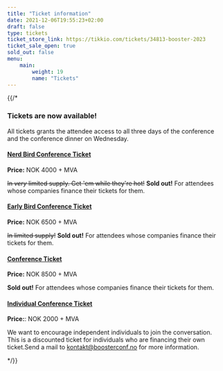 ```yaml
---
title: "Ticket information"
date: 2021-12-06T19:55:23+02:00
draft: false
type: tickets
ticket_store_link: https://tikkio.com/tickets/34813-booster-2023
ticket_sale_open: true
sold_out: false
menu:
    main:
        weight: 19
        name: "Tickets"
---
```



<div id="checkin_registration"></div>
<script>
 (function(w, d) {
	d.event_id = 64997;
	var headTag = d.getElementsByTagName('head')[0];
	var script = d.createElement('script');
	script.src = 'https://registration.checkin.no/registration.loader.js';
	script.async = 1;
	script.crossOrigin = 1;
	headTag.appendChild(script);
 })(window, document);
</script>

{{/*

### Tickets are now available!

All tickets grants the attendee access to all three days of the conference and the conference dinner on Wednesday.

#### [Nerd Bird Conference Ticket](https://tikkio.com/tickets/34813-booster-2023)
**Price:** NOK 4000 + MVA

~~In *very* limited supply. Get 'em while they're hot!~~ **Sold out!** For attendees whose companies finance their tickets for them.

#### [Early Bird Conference Ticket](https://tikkio.com/tickets/34813-booster-2023)
**Price:** NOK 6500 + MVA

~~In limited supply!~~ **Sold out!** For attendees whose companies finance their tickets for them.

#### [Conference Ticket](https://tikkio.com/tickets/34813-booster-2023)
**Price:** NOK 8500 + MVA

**Sold out!** For attendees whose companies finance their tickets for them.


#### [Individual Conference Ticket](mailto:kontakt@boosterconf.no?subject=Individual%20conference%20ticket)
**Price:**: NOK 2000 + MVA

We want to encourage independent individuals to join the conversation. This is a discounted ticket for individuals who are financing their own ticket.Send a mail to [kontakt@boosterconf.no](mailto:kontakt@boosterconf.no?subject=Individual%20conference%20ticket) for more information.

*/}}